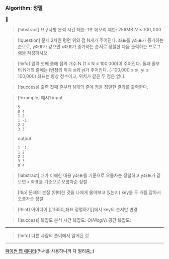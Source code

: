 ### Algorithm: 정렬



> [!abstract] 요구사항 분석
> 시간 제한: 1초
> 메모리 제한: 256MB
> $N \leq 100,000$

> [!question] 문제
> 2차원 평면 위의 점 N개가 주어진다. 좌표를 y좌표가 증가하는 순으로, y좌표가 같으면 x좌표가 증가하는 순서로 정렬한 다음 출력하는 프로그램을 작성하시오.

> [!info] 입력
> 첫째 줄에 점의 개수 N (1 ≤ N ≤ 100,000)이 주어진다. 둘째 줄부터 N개의 줄에는 i번점의 위치 xi와 yi가 주어진다. (-100,000 ≤ xi, yi ≤ 100,000) 좌표는 항상 정수이고, 위치가 같은 두 점은 없다.

> [!success] 출력
> 첫째 줄부터 N개의 줄에 점을 정렬한 결과를 출력한다.

> [!example] 예시1
> input
>
> ```
> 5
> 0 4
> 1 2
> 1 -1
> 2 2
> 3 3
> ```
>
> output
>
> ```
> 1 -1
> 1 2
> 2 2
> 3 3
> 0 4
> ```

> [!abstract] 내가 이해한 내용
> y좌표를 기준으로 오름차순 정렬하고 y좌표가 같으면 x 좌표를 기준으로 오름차순 정렬

> [!tip] 문제의 본질 (어떠한 것을 나에게 물어보고 있는지)
> key를 두 개를 잡아서 오름차순 정렬

> [!hint] 아이디어
> [[11650_좌표 정렬하기]]에서 key의 순서만 변경

> [!success] 복잡도 분석
> 시간 복잡도: $O(NlogN)$
> 공간 복잡도:

---

> [!info] 다른 사람의 풀이에서 알게된 것

---

[파이썬 웹 에디터](https://www.onlineide.pro/playground/python?utm_source=online-python&utm_medium=navbar&utm_campaign=onlineidepro)(커서를 사용하니까 다 알려줌;;)
